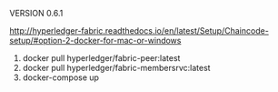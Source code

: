 
VERSION 0.6.1

http://hyperledger-fabric.readthedocs.io/en/latest/Setup/Chaincode-setup/#option-2-docker-for-mac-or-windows

1. docker pull hyperledger/fabric-peer:latest
2. docker pull hyperledger/fabric-membersrvc:latest
3. docker-compose up 
